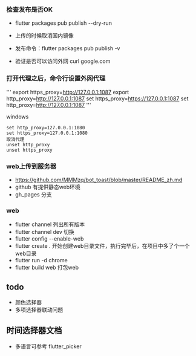 

### 检查发布是否OK
- flutter packages pub publish --dry-run

- 上传的时候取消国内镜像
- 发布命令：flutter packages pub publish -v 
- 验证是否可以访问外网 curl google.com

### 打开代理之后，命令行设置外网代理
'''
export https_proxy=http://127.0.0.1:1087
export http_proxy=http://127.0.0.1:1087
set https_proxy=https://127.0.0.1:1087
set http_proxy=http://127.0.0.1:1087
'''


windows
```
set http_proxy=127.0.0.1:1080
set https_proxy=127.0.0.1:1080
取消代理
unset http_proxy
unset https_proxy
```

### web上传到服务器
- https://github.com/MMMzq/bot_toast/blob/master/README_zh.md
- github 有提供静态web环境
- gh_pages 分支


### web
- flutter channel 列出所有版本
- flutter channel dev  切换
- flutter config --enable-web
- flutter create .   开始创建web目录文件，执行完毕后，在项目中多了个一个web目录
- flutter run -d chrome
- flutter build web 打包web


## todo 
- 颜色选择器
- 多项选择器联动问题

## 时间选择器文档
- 多语言可参考 flutter_picker




